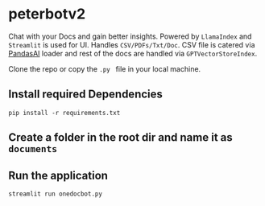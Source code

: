 # peterbotv2
Chat with your Docs and gain better insights. Powered by `LlamaIndex` and `Streamlit` is used for UI. 
Handles `CSV/PDFs/Txt/Doc`. CSV file is catered via [PandasAI](https://llamahub.ai/l/pandas_ai) loader and rest of the docs are handled via 
`GPTVectorStoreIndex`.

Clone the repo or copy the `.py ` file in your local machine. 

## Install required Dependencies
```
pip install -r requirements.txt
```

## Create a folder in the root dir and name it as `documents`

## Run the application
`streamlit run onedocbot.py`